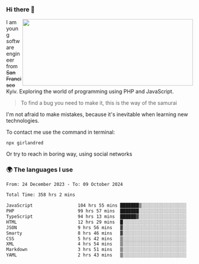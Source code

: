 ### Hi there 👋  

<img align='right' src="https://github-readme-stats.vercel.app/api?username=girlandred&count_private=true&show_icons=true&include_all_commits=true&hide_rank=true&hide_title=true&theme=buefy&card_width=300" width=460 height=180>


I am young software engineer from ~~San Francisco~~ Kyiv. Exploring the world of programming using PHP and JavaScript.


> To find a bug you need to make it, this is the way of the samurai



I'm not afraid to make mistakes, because it's inevitable when learning new technologies.

To contact me use the command in terminal:

```
npx girlandred
```

Or try to reach in boring way, using social networks


### 🌍 The languages I use

<!--START_SECTION:waka-->

```txt
From: 24 December 2023 - To: 09 October 2024

Total Time: 358 hrs 2 mins

JavaScript                 104 hrs 55 mins ███████▒░░░░░░░░░░░░░░░░░   29.30 %
PHP                        99 hrs 57 mins  ███████░░░░░░░░░░░░░░░░░░   27.91 %
TypeScript                 94 hrs 13 mins  ██████▓░░░░░░░░░░░░░░░░░░   26.31 %
HTML                       12 hrs 29 mins  █░░░░░░░░░░░░░░░░░░░░░░░░   03.49 %
JSON                       9 hrs 56 mins   ▓░░░░░░░░░░░░░░░░░░░░░░░░   02.78 %
Smarty                     8 hrs 46 mins   ▓░░░░░░░░░░░░░░░░░░░░░░░░   02.45 %
CSS                        5 hrs 42 mins   ▒░░░░░░░░░░░░░░░░░░░░░░░░   01.60 %
XML                        4 hrs 54 mins   ▒░░░░░░░░░░░░░░░░░░░░░░░░   01.37 %
Markdown                   3 hrs 51 mins   ▒░░░░░░░░░░░░░░░░░░░░░░░░   01.08 %
YAML                       2 hrs 43 mins   ▒░░░░░░░░░░░░░░░░░░░░░░░░   00.76 %
```

<!--END_SECTION:waka-->
